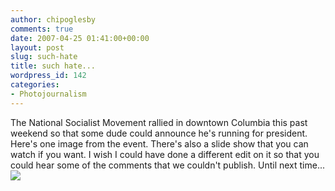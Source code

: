 ```yaml
---
author: chipoglesby
comments: true
date: 2007-04-25 01:41:00+00:00
layout: post
slug: such-hate
title: such hate...
wordpress_id: 142
categories:
- Photojournalism
---
```


The National Socialist Movement rallied in downtown Columbia this past weekend so that some dude could announce he's running for president. Here's one image from the event.  There's also a slide show that you can watch if you want.  I wish I could have done a different edit on it so that you could hear some of the comments that we couldn't publish.  Until next time...[![](http://bp3.blogger.com/_GlcbreYSTwI/Ri6yk4P8dUI/AAAAAAAAAC8/pl8aHBYLCfQ/s400/nazi08.jpg)](http://bp3.blogger.com/_GlcbreYSTwI/Ri6yk4P8dUI/AAAAAAAAAC8/pl8aHBYLCfQ/s1600-h/nazi08.jpg)
